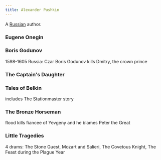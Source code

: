 ```yaml
---
title: Alexander Pushkin
---
```


A [Russian](../index.html) author.

### Eugene Onegin

### Boris Godunov

1598-1605 Russia: Czar Boris Godunov kills Dmitry, the crown prince

### The Captain's Daughter

### Tales of Belkin

includes The Stationmaster story

### The Bronze Horseman

flood kills fiancee of Yevgeny and he blames Peter the Great

### Little Tragedies

4 drams: The Stone Guest, Mozart and Salieri, The Covetous Knight, The Feast during the Plague Year
